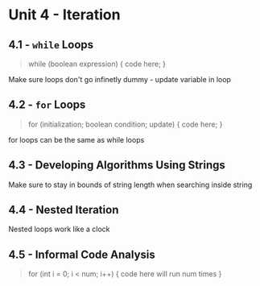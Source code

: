 # Unit 4 - Iteration

## 4.1 - `while` Loops

>while (boolean expression) {
    code here;
}

Make sure loops don't go infinetly dummy - update variable in loop

## 4.2 - `for` Loops

>for (initialization; boolean condition; update) {
    code here;
}

for loops can be the same as while loops 

## 4.3 - Developing Algorithms Using Strings

Make sure to stay in bounds of string length when searching inside string


## 4.4 - Nested Iteration

Nested loops work like a clock

## 4.5 - Informal Code Analysis

>for (int i = 0; i < num; i++) {
    code here will run num times
}